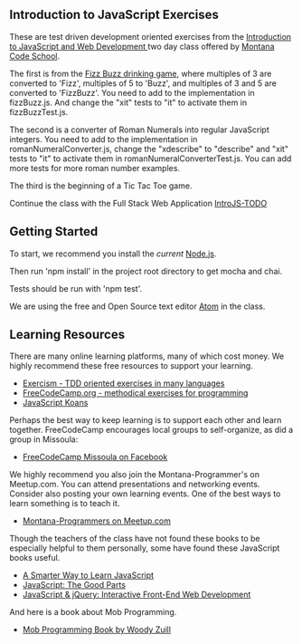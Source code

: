 ## Introduction to JavaScript Exercises

These are test driven development oriented exercises from the
[Introduction to JavaScript and Web Development
](http://montanacodeschool.com/other-courses/intro-to-javascript-web-development-26501983145/) two day class offered by [Montana Code School](http://montanacodeschool.com).

The first is from the
[Fizz Buzz drinking game](https://en.wikipedia.org/wiki/Fizz_buzz),
where multiples of 3 are converted to 'Fizz', multiples of 5 to 'Buzz', and
multiples of 3 and 5 are converted to 'FizzBuzz'. You need to add to the
implementation in fizzBuzz.js. And change the "xit" tests to "it" to activate
them in fizzBuzzTest.js.

The second is a converter of Roman Numerals into regular JavaScript
integers. You need to add to the implementation in romanNumeralConverter.js,
change the "xdescribe" to "describe" and "xit" tests to "it" to activate them
in romanNumeralConverterTest.js. You can add more tests for more roman
number examples.

The third is the beginning of a Tic Tac Toe game.

Continue the class with the Full Stack Web Application [IntroJS-TODO
](https://github.com/Montana-Code-School/introjs-todo)

## Getting Started

To start, we recommend you install the *current*
[Node.js](https://nodejs.org/en/download/).

Then run 'npm install' in the project root directory to get mocha and chai.

Tests should be run with 'npm test'.

We are using the free and Open Source text editor [Atom](https://atom.io/)
in the class.

## Learning Resources

There are many online learning platforms, many of which cost money. We highly recommend these free resources to support your learning.
* [Exercism - TDD oriented exercises in many languages](http://exercism.io/)
* [FreeCodeCamp.org - methodical exercises for programming](http://freecodecamp.org)
* [JavaScript Koans](https://github.com/mrdavidlaing/javascript-koans)

Perhaps the best way to keep learning is to support each other and learn
together. FreeCodeCamp encourages local groups to self-organize, as did a
group in Missoula:
* [FreeCodeCamp Missoula on Facebook](https://www.facebook.com/groups/free.code.camp.missoula)

We highly recommend you also join the Montana-Programmer's on Meetup.com. You can attend
presentations and networking events. Consider also posting your own learning events. One of the
best ways to learn something is to teach it.
* [Montana-Programmers on Meetup.com](http://www.meetup.com/Montana-Programmers)

Though the teachers of the class have not found these books to be especially
helpful to them personally, some have found these JavaScript books useful.
* [A Smarter Way to Learn JavaScript](http://www.asmarterwaytolearn.com/)
* [JavaScript: The Good Parts](https://www.amazon.com/JavaScript-Good-Parts-Douglas-Crockford/dp/0596517742)
* [JavaScript & jQuery: Interactive Front-End Web Development](https://www.amazon.com/JavaScript-JQuery-Interactive-Front-End-Development/dp/1118531647)

And here is a book about Mob Programming.
* [Mob Programming Book by Woody Zuill](https://leanpub.com/mobprogramming)
